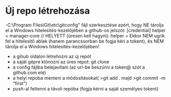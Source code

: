 # Új repo létrehozása

-C:\Program Files\Git\etc\gitconfig" fájl szerkesztése azért, hogy NE tárolja el a Windows hitelesítés-kezelőjében a github-os jelszót:
 [credential]
	helper = manager-core // HELYETT (üresen kell hagyni): helper =
 Ekkor NEM ugrik fel a hitelesítő ablak (hanem parancssorban be fogja kéri a tokent),
 és NEM tárolja el a Windows hitelesítés-kezelőjében!
- a gihub oldalon létrehozni az új repót
- a saját gépre klónozni az üres repot: git clone <url>
- a config fájlba belejavítani (az url-be beszúrni a token@ szót a github.com elé)
- a helyi repoba menteni a módosításokat( >git add . majd >git commit -m "first")
- push-al feltenni a távoli repóba (fogja kérni a saját személyes tokent)